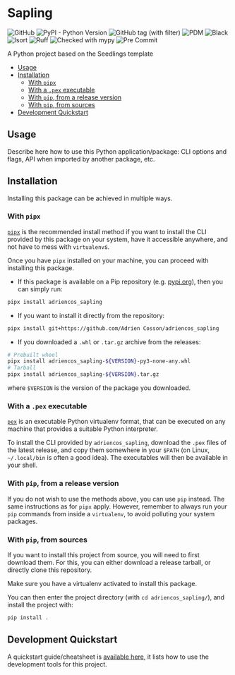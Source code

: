# Sapling

![GitHub](https://img.shields.io/github/license/AdrienCos/sapling)
![PyPI - Python Version](https://img.shields.io/pypi/pyversions/sapling)
![GitHub tag (with filter)](https://img.shields.io/github/v/tag/AdrienCos/sapling)
![PDM](https://img.shields.io/badge/pdm-managed-blueviolet)
![Black](https://img.shields.io/badge/code_style-black-000000)
![Isort](https://img.shields.io/badge/imports-isort-1674b1?labelColor=ef8336)
![Ruff](https://img.shields.io/endpoint?url=https://raw.githubusercontent.com/astral-sh/ruff/main/assets/badge/v2.json)
![Checked with mypy](https://www.mypy-lang.org/static/mypy_badge.svg)
![Pre Commit](https://img.shields.io/badge/pre_commit-enabled-brightgreen?logo=pre-commit)

A Python project based on the Seedlings template

- [Usage](#usage)
- [Installation](#installation)
  - [With `pipx`](#with-pipx)
  - [With a `.pex` executable](#with-a-pex-executable)
  - [With `pip`, from a release version](#with-pip-from-a-release-version)
  - [With `pip`, from sources](#with-pip-from-sources)
- [Development Quickstart](#development-quickstart)

## Usage

Describe here how to use this Python application/package: CLI options and flags,
API when imported by another package, etc.

## Installation

Installing this package can be achieved in multiple ways.

### With `pipx`

[`pipx`](https://pypa.github.io/pipx/) is the recommended install method if you
want to install the CLI provided by this package on your system, have it
accessible anywhere, and not have to mess with `virtualenv`s.

Once you have `pipx` installed on your machine, you can proceed with installing
this package.

- If this package is available on a Pip repository (e.g.
  [pypi.org](https://pypi.org)), then you can simply run:

```sh
pipx install adriencos_sapling
```

- If you want to install it directly from the repository:

```sh
pipx install git+https://github.com/Adrien Cosson/adriencos_sapling
```

- If you downloaded a `.whl` or `.tar.gz` archive from the releases:

```sh
# Prebuilt wheel
pipx install adriencos_sapling-${VERSION}-py3-none-any.whl
# Tarball
pipx install adriencos_sapling-${VERSION}.tar.gz
```

where `$VERSION` is the version of the package you downloaded.

### With a `.pex` executable

[`pex`](https://pex.readthedocs.io/en/latest/) is an executable Python
virtualenv format, that can be executed on any machine that provides a suitable
Python interpreter.

To install the CLI provided by `adriencos_sapling`, download the `.pex` files
of the latest release, and copy them somewhere in your `$PATH` (on Linux,
`~/.local/bin` is often a good idea). The executables will then be available in
your shell.

### With `pip`, from a release version

If you do not wish to use the methods above, you can use `pip` instead. The same
instructions as for `pipx` apply. However, remember to always run your `pip`
commands from inside a `virtualenv`, to avoid polluting your system packages.

### With `pip`, from sources

If you want to install this project from source, you will need to first download
them. For this, you can either download a release tarball, or directly clone
this repository.

Make sure you have a virtualenv activated to install this package.

You can then enter the project directory (with `cd adriencos_sapling/`), and
install the project with:

``` sh
pip install .
```

## Development Quickstart

A quickstart guide/cheatsheet is [available here](./readme/Quickstart.md), it
lists how to use the development tools for this project.
